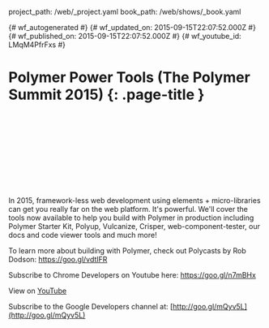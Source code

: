 project_path: /web/_project.yaml
book_path: /web/shows/_book.yaml

{# wf_autogenerated #}
{# wf_updated_on: 2015-09-15T22:07:52.000Z #}
{# wf_published_on: 2015-09-15T22:07:52.000Z #}
{# wf_youtube_id: LMqM4PfrFxs #}

# Polymer Power Tools (The Polymer Summit 2015) {: .page-title }


<div class="video-wrapper">
  <iframe class="devsite-embedded-youtube-video" data-video-id="LMqM4PfrFxs"
          data-autohide="1" data-showinfo="0" frameborder="0" allowfullscreen>
  </iframe>
</div>

In 2015, framework-less web development using elements + micro-libraries can get you really far on the web platform. It&#x27;s powerful. We&#x27;ll cover the tools now available to help you build with Polymer in production including Polymer Starter Kit, Polyup, Vulcanize, Crisper, web-component-tester, our docs and code viewer tools and much more!

To learn more about building with Polymer, check out Polycasts by Rob Dodson: https://goo.gl/vdtIFR

Subscribe to Chrome Developers on Youtube here: https://goo.gl/n7mBHx

View on [YouTube](https://youtu.be/LMqM4PfrFxs)

Subscribe to the Google Developers channel at: [http://goo.gl/mQyv5L](http://goo.gl/mQyv5L)
